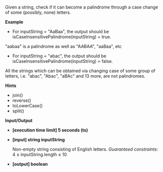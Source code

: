 Given a string, check if it can become a palindrome through a case change of some (possibly, none) letters.

**Example**

- For inputString = "AaBaa", the output should be
isCaseInsensitivePalindrome(inputString) = true.

"aabaa" is a palindrome as well as "AABAA", "aaBaa", etc

- For inputString = "abac", the output should be
isCaseInsensitivePalindrome(inputString) = false.

All the strings which can be obtained via changing case of some group of letters, i.e. "abac", "Abac", "aBAc" and 13 more, are not palindromes.

**Hints**
-   join()
-   reverse()
-   toLowerCase()
-   split()


**Input/Output**

-   **[execution time limit] 5 seconds (ts)**

-   **[input] string inputString**

    Non-empty string consisting of English letters.
    *Guaranteed constraints:* 4 ≤ inputString.length ≤ 10

-   **[output] boolean**